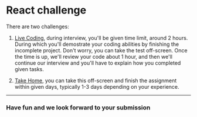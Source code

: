 # React challenge

There are two challenges:

1. [Live Coding](https://github.com/ageekdev/react-challenge/tree/main/live-coding), during interview, you'll be given time limit, around 2 hours. During which you'll demostrate your coding abilities by finishing the incomplete project. Don't worry, you can take the test off-screen. Once the time is up, we'll review your code about 1 hour, and then we'll continue our interview and you'll have to explain how you completed given tasks.

2. [Take Home](https://github.com/ageekdev/react-challenge/tree/main/take-home), you can take this off-screen and finish the assignment within given days, typically 1-3 days depending on your experience.

---

### Have fun and we look forward to your submission